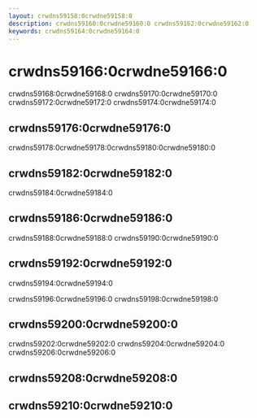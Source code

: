 ```yaml
---
layout: crwdns59158:0crwdne59158:0
description: crwdns59160:0crwdne59160:0 crwdns59162:0crwdne59162:0
keywords: crwdns59164:0crwdne59164:0
---
```


# crwdns59166:0crwdne59166:0
crwdns59168:0crwdne59168:0 crwdns59170:0crwdne59170:0 crwdns59172:0crwdne59172:0 crwdns59174:0crwdne59174:0

<carbon-ad />

## crwdns59176:0crwdne59176:0
crwdns59178:0crwdne59178:0<usage>crwdns59180:0crwdne59180:0</usage>

## crwdns59182:0crwdne59182:0
crwdns59184:0crwdne59184:0

## crwdns59186:0crwdne59186:0

<alert type="warning">crwdns59188:0crwdne59188:0 crwdns59190:0crwdne59190:0</alert>

## crwdns59192:0crwdne59192:0
crwdns59194:0crwdne59194:0

  crwdns59196:0crwdne59196:0 <example>crwdns59198:0crwdne59198:0</example>

## crwdns59200:0crwdne59200:0
crwdns59202:0crwdne59202:0 crwdns59204:0crwdne59204:0 crwdns59206:0crwdne59206:0

## crwdns59208:0crwdne59208:0


## crwdns59210:0crwdne59210:0
<up-next />

<vuetify-ad />

<contribute />
